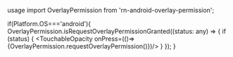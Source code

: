 usage
import OverlayPermission from 'rn-android-overlay-permission';

if(Platform.OS==='android'){
OverlayPermission.isRequestOverlayPermissionGranted((status: any) => {
if (status) {
<TouchableOpacity onPress=(()=>{OverlayPermission.requestOverlayPermission()})/>
}
});
}

